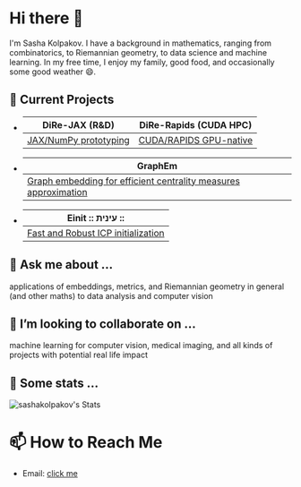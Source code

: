 <!--
**sashakolpakov/sashakolpakov** is a ✨ _special_ ✨ repository because its `README.md` (this file) appears on your GitHub profile.
-->

# Hi there 👋

I'm Sasha Kolpakov. I have a background in mathematics, ranging from combinatorics, to Riemannian geometry, to data science and machine learning. In my free time, I enjoy my family, good food, and occasionally some good weather 😄.

## 🔭 Current Projects

- | **DiRe-JAX (R&D)** | **DiRe-Rapids (CUDA HPC)** |
  |---|---|
  | [JAX/NumPy prototyping](https://github.com/sashakolpakov/dire-jax) | [CUDA/RAPIDS GPU-native](https://github.com/sashakolpakov/dire-rapids) |

- | **GraphEm** |
  |--|
  |[Graph embedding for efficient centrality measures approximation](https://github.com/sashakolpakov/graphem)|

- | **Einit :: עינית ::** |
  |--|
  |[Fast and Robust ICP initialization](https://github.com/sashakolpakov/einit)|

## 💬 Ask me about ...

applications of embeddings, metrics, and Riemannian geometry in general (and other maths) to data analysis and computer vision

## 👯 I’m looking to collaborate on ...

machine learning for computer vision, medical imaging, and all kinds of projects with potential real life impact

## 👀 Some stats ...

![sashakolpakov's Stats](https://github-readme-stats.vercel.app/api?username=sashakolpakov&theme=vue&show_icons=true&hide_border=true&count_private=true)

# 📫 How to Reach Me

- Email: [click me](mailto:kolpakov.alexander@gmail.com)
